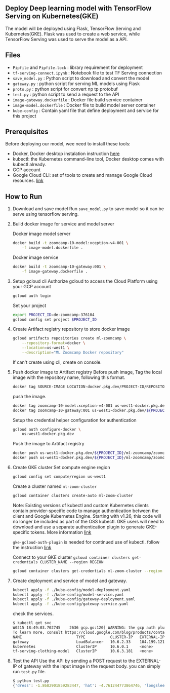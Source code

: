 ## Deploy Deep learning model with TensorFlow Serving on Kubernetes(GKE)

The model will be deployed using Flask, TensorFlow Serving and Kubernetes(GKE). Flask was used to create a web service, while TensorFlow Serving was used to serve the model as a API.

## Files
* `Pipfile` and `Pipfile.lock` : library requirement for deployment
* `tf-serving-connect.ipynb` : Notebook file to test TF Serving connection
* `save_model.py` : Python script to download and convert the model
* `gateway.py` : python script for serving ML models using Flask
* `proto.py` : python script for convert np tp protobuf
* `test.py` : python script to send a request to the API
* `image-gateway.dockerfile` : Docker file build service container
* `image-model.dockerfile` : Docker file to build model server container
* `kube-config` : Contain yaml file that define deployment and service for this project

## Prerequisites
Before deploying our model, wee need to install these tools:
* Docker, Docker desktop instalation instruction [here](https://docs.docker.com/desktop/install/windows-install/)
* kubectl: the Kubernetes command-line tool, Docker desktop comes with kubectl already.
* GCP account
* Google Cloud CLI: set of tools to create and manage Google Cloud resources. [link](https://cloud.google.com/sdk/docs/install-sdk)

## How to Run

1. Download and save model
    Run `save_model.py` to save model so it can be serve using tensorflow serving.

2. Build docker image for service and model server

    Docker image model server
    ```bash
    docker build -t zoomcamp-10-model:xception-v4-001 \
        -f image-model.dockerfile .
    ```
    Docker image service
    ```bash
    docker build -t zoomcamp-10-gateway:001 \
        -f image-gateway.dockerfile .
    ```

3. Setup gcloud cli
    Authorize gcloud to access the Cloud Platform using your GCP account
    ```bash
    gcloud auth login
    ```
    Set your project
    ```bash
    export PROJECT_ID=de-zoomcamp-376104
    gcloud config set project $PROJECT_ID
    ```

4. Create Artifact registry repository to store docker image
    
    ```bash
    gcloud artifacts repositories create ml-zoomcamp \
        --repository-format=docker \
        --location=us-west1 \
        --description="ML Zoomcamp Docker repository"
    ```
    If can't create using cli, create on console.

5. Push docker image to Artifact registry
    Before push image, Tag the local image with the repository name, following this format.

    ```bash
    docker tag SOURCE-IMAGE LOCATION-docker.pkg.dev/PROJECT-ID/REPOSITORY/IMAGE:TAG
    ```
    push the image.
    ```bash
    docker tag zoomcamp-10-model:xception-v4-001 us-west1-docker.pkg.dev/${PROJECT_ID}/ml-zoomcamp/zoomcamp-10-model:xception-v4-001
    docker tag zoomcamp-10-gateway:001 us-west1-docker.pkg.dev/${PROJECT_ID}/ml-zoomcamp/zoomcamp-10-gateway:001
    ```
    
    Setup the credential helper configuration for authentication
    ```bash
    gcloud auth configure-docker \
        us-west1-docker.pkg.dev
    ```

    Push the image to Artifact registry
    ```bash
    docker push us-west1-docker.pkg.dev/${PROJECT_ID}/ml-zoomcamp/zoomcamp-10-model:xception-v4-001
    docker push us-west1-docker.pkg.dev/${PROJECT_ID}/ml-zoomcamp/zoomcamp-10-gateway:001
    ```

6. Create GKE cluster
    Set compute engine region
    ```bash
    gcloud config set compute/region us-west1
    ```

    Create a cluster named `ml-zoom-cluster`
    ```bash
    gcloud container clusters create-auto ml-zoom-cluster
    ```
    Note: Existing versions of kubectl and custom Kubernetes clients contain provider-specific code to manage authentication between the client and Google Kubernetes Engine. Starting with v1.26, this code will no longer be included as part of the OSS kubectl. GKE users will need to download and use a separate authentication plugin to generate GKE-specific tokens. More information [link](https://cloud.google.com/blog/products/containers-kubernetes/kubectl-auth-changes-in-gke)

    `gke-gcloud-auth-plugin` is needed for continued use of kubectl. follow the instruction [link](https://cloud.google.com/blog/products/containers-kubernetes/kubectl-auth-changes-in-gke)
    
    Connect to your GKE cluster
    `gcloud container clusters get-credentials CLUSTER_NAME --region REGION`
    ```bash
    gcloud container clusters get-credentials ml-zoom-cluster --region us-west1
    ```
7. Create deployment and service of model and gateway.
    ```bash
    kubectl apply -f ./kube-config/model-deployment.yaml
    kubectl apply -f ./kube-config/model-service.yaml
    kubectl apply -f ./kube-config/gateway-deployment.yaml
    kubectl apply -f ./kube-config/gateway-service.yaml
    ```
    check the services.
    ```bash
    $ kubectl get svc
    W0215 18:49:03.702745    2636 gcp.go:120] WARNING: the gcp auth plugin is deprecated in v1.22+, unavailable in v1.25+; use gcloud instead.
    To learn more, consult https://cloud.google.com/blog/products/containers-kubernetes/kubectl-auth-changes-in-gke
    NAME                        TYPE           CLUSTER-IP   EXTERNAL-IP      PORT(S)        AGE
    gateway                     LoadBalancer   10.6.2.33    104.199.121.64   80:31228/TCP   2m18s
    kubernetes                  ClusterIP      10.6.0.1     <none>           443/TCP        21m
    tf-serving-clothing-model   ClusterIP      10.6.3.181   <none>           8500/TCP       10m
    ```

8. Test the API
    Use the API by sending a POST request to the EXTERNAL-IP of gateway with the input image in the request body. you can simply run `test.py` file.
    ```bash
    $ python test.py
    {'dress': -1.8682901859283447, 'hat': -4.761244773864746, 'longsleeve': -2.316983461380005, 'outwear': -1.062570333480835, 'pants': 9.88715934753418, 'shirt': -2.8124334812164307, 'shoes': -3.666282892227173, 'shorts': 3.200361490249634, 'skirt': -2.6023383140563965, 't-shirt': -4.835045337677002}
    ```






